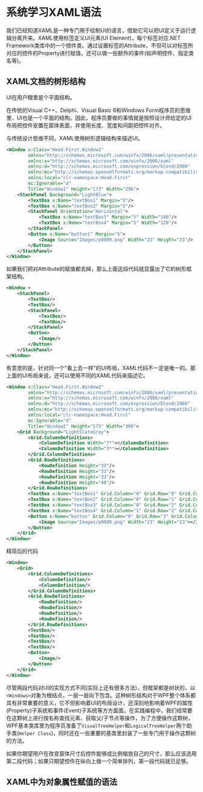 # 系统学习XAML语法

我们已经知道XAML是一种专门用于绘制UI的语言，借助它可以把UI定义于运行逻辑分离开来。XAML使用标签定义UI元素(UI Element)，每个标签对应.NET Framework类库中的一个控件类。通过设置标签的Attribute，不但可以对标签所对应的控件的Property进行赋值，还可以做一些额外的事件(如声明控件、指定类名等)。

## XAML文档的树形结构

UI在用户眼里是个平面结构。

在传统的Visual C++、Delphi、Visual Basic 6和Windows Form程序员的思维里，UI也是一个平面的结构。因此，程序员要做的事情就是按照设计师给定的UI布局把控件安置在窗体表面，并使用长度、宽度和间距把控件对齐。

与传统设计思维不同，XAML使用树形逻辑结构来描述UI。

```xml
<Window x:Class="Head.First.Window1"
        xmlns="http://schemas.microsoft.com/winfx/2006/xaml/presentation"
        xmlns:x="http://schemas.microsoft.com/winfx/2006/xaml"
        xmlns:d="http://schemas.microsoft.com/expression/blend/2008"
        xmlns:mc="http://schemas.openxmlformats.org/markup-compatibility/2006"
        xmlns:local="clr-namespace:Head.First"
        mc:Ignorable="d"
        Title="Window1" Height="173" Width="296">
    <StackPanel Background="LightBlue">
        <TextBox x:Name="textBox1" Margin="5"/>
        <TextBox x:Name="textBox2" Margin="5"/>
        <StackPanel Orientation="Horizontal">
            <TextBox x:Name="textBox3" Margin="5" Width="140"/>
            <TextBox x:Name="textBox4" Margin="5" Width="120"/>
        </StackPanel>
        <Button x:Name="button1" Margin="5">
            <Image Source="Images/p0009.png" Width="23" Height="23"/>
        </Button>
    </StackPanel>
</Window>
```

如果我们把对Attribute的赋值都去掉，那么上面这段代码就显露出了它的树形框架结构。

```xml
<Window >
    <StackPanel>
        <TextBox/>
        <TextBox/>
        <StackPanel>
            <TextBox/>
            <TextBox/>
        </StackPanel>
        <Button>
            <Image/>
        </Button>
    </StackPanel>
</Window>
```

有意思的是，针对同一个"看上去一样"的UI布局，XAML代码不一定是唯一的。那上面的UI布局来说，还可以使用不同的XAML代码来描述它。

```xml
<Window x:Class="Head.First.Window2"
        xmlns="http://schemas.microsoft.com/winfx/2006/xaml/presentation"
        xmlns:x="http://schemas.microsoft.com/winfx/2006/xaml"
        xmlns:d="http://schemas.microsoft.com/expression/blend/2008"
        xmlns:mc="http://schemas.openxmlformats.org/markup-compatibility/2006"
        xmlns:local="clr-namespace:Head.First"
        mc:Ignorable="d"
        Title="Window2" Height="175" Width="300">
    <Grid Background="LightSlateGray">
        <Grid.ColumnDefinitions>
            <ColumnDefinition Width="7*"></ColumnDefinition>
            <ColumnDefinition Width="3*"></ColumnDefinition>
        </Grid.ColumnDefinitions>
        <Grid.RowDefinitions>
            <RowDefinition Height="33"/>
            <RowDefinition Height="33"/>
            <RowDefinition Height="33"/>
            <RowDefinition Height="40"/>
        </Grid.RowDefinitions>
        <TextBox x:Name="textBox1" Grid.Column="0" Grid.Row="0" Grid.ColumnSpan="2" Margin="5"/>
        <TextBox x:Name="textBox2" Grid.Column="0" Grid.Row="1" Grid.ColumnSpan="2" Margin="5"/>
        <TextBox x:Name="textBox3" Grid.Column="0" Grid.Row="2" Grid.ColumnSpan="1" Margin="5"/>
        <TextBox x:Name="textBox4" Grid.Column="1" Grid.Row="2" Grid.ColumnSpan="1" Margin="5"/>
        <Button x:Name="button" Grid.Column="0" Grid.Row="3" Grid.ColumnSpan="2" Margin="5">
            <Image Source="Images/p0009.png" Width="23" Height="23"></Image>
        </Button>
    </Grid>
</Window>
```

精简后的代码

```xml
<Window>
    <Grid>
        <Grid.ColumnDefinitions>
            <ColumnDefinition/>
            <ColumnDefinition/>
        </Grid.ColumnDefinitions>
        <Grid.RowDefinitions>
            <RowDefinition/>
            <RowDefinition/>
            <RowDefinition/>
            <RowDefinition/>
        </Grid.RowDefinitions>
        <TextBox/>
        <TextBox/>
        <TextBox/>
        <TextBox/>
        <Button>
            <Image/>
        </Button>
    </Grid>
</Window>

```

尽管两段代码对UI的实现方式不同(实际上还有很多方法)，但框架都是树状的，以`<Windows>`对象为根结点，一层一层向下包含。这种树形结构对于WPF整个体系都具有非常重要的意义，它不但影响着UI的布局设计，还深刻地影响着WPF的属性(Property)子系统和事件(Event)子系统等方方面面。在实践编程中，我们经常要在这颗树上进行按名称查找元素、获取父/子节点等操作，为了方便操作这颗树，WPF基本类库里为程序员准备了`VisualTreeHelper`和`LogicalTreeHelper`两个助手类(`Helper Class`)，同时还在一些重要的基类里封装了一些专门用于操作这颗树的方法。

如果你期望用户在改变窗体尺寸后控件能够成比例缩放自己的尺寸，那么应该选用第二段代码；如果只期望控件在纵向上做一个简单排列，第一段代码就已足够。

## XAML中为对象属性赋值的语法
